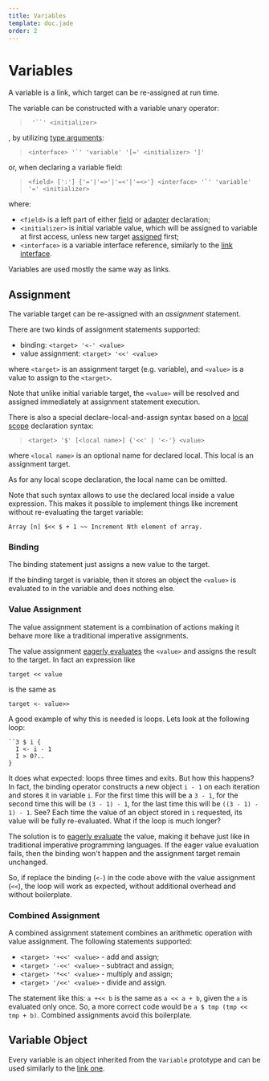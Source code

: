 ```yaml
---
title: Variables
template: doc.jade
order: 2
---
```


Variables
=========
<!--
Copyright (C) 2010-2014 Ruslan Lopatin.
Permission is granted to copy, distribute and/or modify this document
under the terms of the GNU Free Documentation License, Version 1.3
or any later version published by the Free Software Foundation;
with no Invariant Sections, no Front-Cover Texts, and no Back-Cover Texts.
A copy of the license is included in the section entitled "GNU
Free Documentation License".
-->

A variable is a link, which target can be re-assigned at run time.

The variable can be constructed with a variable unary operator:
> ``` '``' <initializer>```

, by utilizing [type arguments](type_parameters.html#type-arguments):

> ``<interface> '`' 'variable' '[=' <initializer> ']'``

or, when declaring a variable field:

> ``<field> [':'] {'='|'=>'|'=<'|'=<>'} <interface> '`' 'variable' '=' <initializer>``

where:

* `<field>` is a left part of either
  [field](../objects/fields.html#field-declaration) or
  [adapter](../objects/adapters.html#adapter-declaration) declaration;
* `<initializer>` is initial variable value, which will be assigned to
  variable at first access, unless new target [assigned](#variable-assignment)
  first;
* `<interface>` is a variable interface reference, similarly to the
  [link interface](links.html#link-interface).

Variables are used mostly the same way as links.


Assignment
----------

The variable target can be re-assigned with an _assignment_ statement.

There are two kinds of assignment statements supported:

- binding: `<target> '<-' <value>`
- value assignment: `<target> '<<' <value>`

where `<target>` is an assignment target (e.g. variable), and `<value>` is a
value to assign to the `<target>`.

Note that unlike initial variable target, the `<value>` will be resolved and
assigned immediately at assignment statement execution.

There is also a special declare-local-and-assign syntax based on a 
[local scope](../sentences/locals.html#local-scope) declaration syntax:

> `<target> '$' [<local name>] {'<<' | '<-'} <value>`

where `<local name>` is an optional name for declared local. This local is an
assignment target.

As for any local scope declaration, the local name can be omitted.

Note that such syntax allows to use the declared local inside a value
expression. This makes it possible to implement things like increment without
re-evaluating the target variable:
```o42a
Array [n] $<< $ + 1 ~~ Increment Nth element of array.
```


### Binding ###

The binding statement just assigns a new value to the target.

If the binding target is variable, then it stores an object the `<value>` is
evaluated to in the variable and does nothing else.


### Value Assignment ###

The value assignment statement is a combination of actions making it behave more
like a traditional imperative assignments.

The value assignment [eagerly evaluates][eager-ref] the `<value>` and assigns
the result to the target. In fact an expression like
```o42a
target << value
```

is the same as
```o42a
target <- value>>
```

A good example of why this is needed is loops. Lets look at the following loop:
```o42a
``3 $ i {
  I <- i - 1
  I > 0?..
}
```

It does what expected: loops three times and exits. But how this happens? In
fact, the binding operator constructs a new object `i - 1` on each iteration
and stores it in variable `i`. For the first time this will be a `3 - 1`,
for the second time this will be `(3 - 1) - 1`, for the last time this will be
`((3 - 1) - 1) - 1`. See? Each time the value of an object stored in `i`
requested, its value will be fully re-evaluated. What if the loop is much
longer?

The solution is to [eagerly evaluate][eager-ref] the value, making it behave
just like in traditional imperative programming languages. If the eager value
evaluation fails, then the binding won't happen and the assignment target
remain unchanged.

So, if replace the binding (`<-`) in the code above with the value assignment
(`<<`), the loop will work as expected, without additional overhead and without
boilerplate.

[eager-ref]: ../expressions/references.html#eager-reference


### Combined Assignment ###

A combined assignment statement combines an arithmetic operation with value
assignment. The following statements supported:

- `<target> '+<<' <value>` - add and assign;
- `<target> '-<<' <value>` - subtract and assign;
- `<target> '*<<' <value>` - multiply and assign;
- `<target> '/<<' <value>` - divide and assign.

The statement like this: `a +<< b` is the same as `a << a + b`, given the `a` is
evaluated only once. So, a more correct code would be
`a $ tmp (tmp << tmp + b)`. Combined assignments avoid this boilerplate.


Variable Object
---------------

Every variable is an object inherited from the `Variable` prototype and can be
used similarly to the [link one](links.html#link-object).
